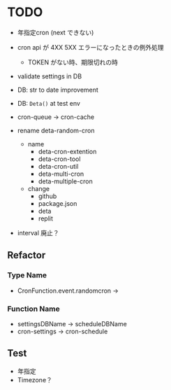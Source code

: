 # TODO  
- 年指定cron (next できない)
- cron api が 4XX 5XX エラーになったときの例外処理
  - TOKEN がない時、期限切れの時
- validate settings in DB
- DB: str to date improvement
- DB: `Deta()` at test env
- cron-queue -> cron-cache
- rename deta-random-cron
  - name
    - deta-cron-extention
    - deta-cron-tool
    - deta-cron-util
    - deta-multi-cron
    - deta-multiple-cron
  - change
    - github
    - package.json
    - deta
    - replit

- interval 廃止？

## Refactor
### Type Name
- CronFunction.event.randomcron -> 

### Function Name
- settingsDBName -> scheduleDBName
- cron-settings -> cron-schedule

## Test
- 年指定
- Timezone？